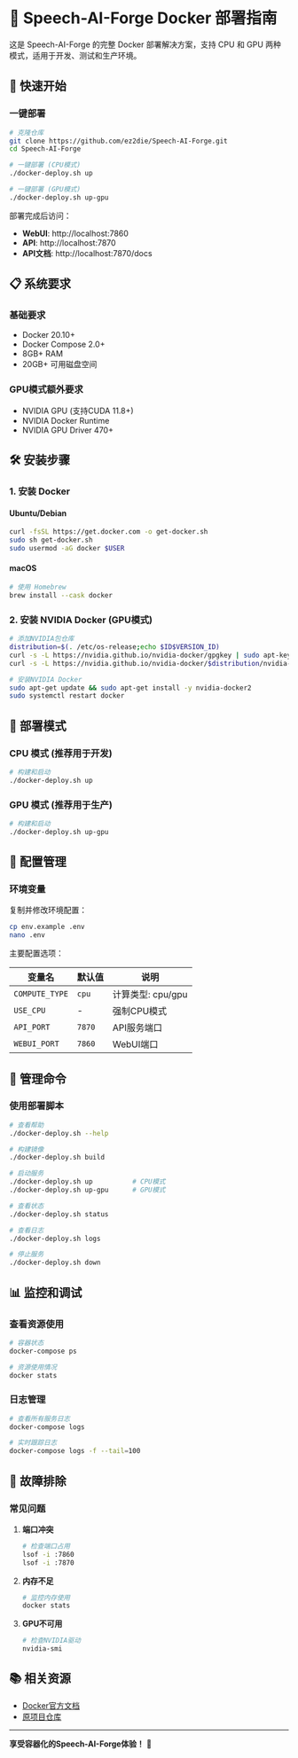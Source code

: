 # 🐳 Speech-AI-Forge Docker 部署指南

这是 Speech-AI-Forge 的完整 Docker 部署解决方案，支持 CPU 和 GPU 两种模式，适用于开发、测试和生产环境。

## 🚀 快速开始

### 一键部署

```bash
# 克隆仓库
git clone https://github.com/ez2die/Speech-AI-Forge.git
cd Speech-AI-Forge

# 一键部署 (CPU模式)
./docker-deploy.sh up

# 一键部署 (GPU模式)
./docker-deploy.sh up-gpu
```

部署完成后访问：
- **WebUI**: http://localhost:7860
- **API**: http://localhost:7870
- **API文档**: http://localhost:7870/docs

## 📋 系统要求

### 基础要求
- Docker 20.10+
- Docker Compose 2.0+
- 8GB+ RAM
- 20GB+ 可用磁盘空间

### GPU模式额外要求
- NVIDIA GPU (支持CUDA 11.8+)
- NVIDIA Docker Runtime
- NVIDIA GPU Driver 470+

## 🛠️ 安装步骤

### 1. 安装 Docker

#### Ubuntu/Debian
```bash
curl -fsSL https://get.docker.com -o get-docker.sh
sudo sh get-docker.sh
sudo usermod -aG docker $USER
```

#### macOS
```bash
# 使用 Homebrew
brew install --cask docker
```

### 2. 安装 NVIDIA Docker (GPU模式)

```bash
# 添加NVIDIA包仓库
distribution=$(. /etc/os-release;echo $ID$VERSION_ID)
curl -s -L https://nvidia.github.io/nvidia-docker/gpgkey | sudo apt-key add -
curl -s -L https://nvidia.github.io/nvidia-docker/$distribution/nvidia-docker.list | sudo tee /etc/apt/sources.list.d/nvidia-docker.list

# 安装NVIDIA Docker
sudo apt-get update && sudo apt-get install -y nvidia-docker2
sudo systemctl restart docker
```

## 🎯 部署模式

### CPU 模式 (推荐用于开发)

```bash
# 构建和启动
./docker-deploy.sh up
```

### GPU 模式 (推荐用于生产)

```bash
# 构建和启动
./docker-deploy.sh up-gpu
```

## 🔧 配置管理

### 环境变量

复制并修改环境配置：
```bash
cp env.example .env
nano .env
```

主要配置选项：

| 变量名 | 默认值 | 说明 |
|--------|--------|------|
| `COMPUTE_TYPE` | `cpu` | 计算类型: cpu/gpu |
| `USE_CPU` | - | 强制CPU模式 |
| `API_PORT` | `7870` | API服务端口 |
| `WEBUI_PORT` | `7860` | WebUI端口 |

## 🎨 管理命令

### 使用部署脚本

```bash
# 查看帮助
./docker-deploy.sh --help

# 构建镜像
./docker-deploy.sh build

# 启动服务
./docker-deploy.sh up          # CPU模式
./docker-deploy.sh up-gpu      # GPU模式

# 查看状态
./docker-deploy.sh status

# 查看日志
./docker-deploy.sh logs

# 停止服务
./docker-deploy.sh down
```

## 📊 监控和调试

### 查看资源使用

```bash
# 容器状态
docker-compose ps

# 资源使用情况
docker stats
```

### 日志管理

```bash
# 查看所有服务日志
docker-compose logs

# 实时跟踪日志
docker-compose logs -f --tail=100
```

## 🐛 故障排除

### 常见问题

1. **端口冲突**
   ```bash
   # 检查端口占用
   lsof -i :7860
   lsof -i :7870
   ```

2. **内存不足**
   ```bash
   # 监控内存使用
   docker stats
   ```

3. **GPU不可用**
   ```bash
   # 检查NVIDIA驱动
   nvidia-smi
   ```

## 📚 相关资源

- [Docker官方文档](https://docs.docker.com/)
- [原项目仓库](https://github.com/lenML/Speech-AI-Forge)

---

**享受容器化的Speech-AI-Forge体验！** 🎉 